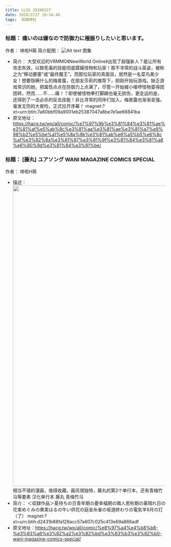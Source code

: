 ```yaml
---
title: LLSS 20200227
date: 2020/2/27 10:34:46
tags:  琉璃神社
---
```

### 标题： 痛いのは嫌なので防御力に極振りしたいと思います。
作者： 哆啦H萌
简介配图： 
![Alt text](https://hacg.tw/wp/wp-content/uploads/2020/02/03-12.jpg)
图集 
* 简介： 大受欢迎的VRMMO《NewWorld Online》出现了超强新人？能让所有攻击失效，以致死毒的技能彻底蹂躏怪物和玩家！那不寻常的战斗英姿，被称之为“移动要塞”或“最终魔王”。而那位玩家的真面目，居然是一名菜鸟美少女！想要隐瞒什么的梅普露，在朋友莎莉的推荐下，刚刚开始玩游戏。缺乏游戏常识的她，把属性点点在防御力上点满了，尽管一开始被小喽啰怪物耍得团团转，然而……不……痛！？即使被怪物拳打脚踢也毫无损伤，更走运的是，还得到了一击必杀的反击技能！非比寻常的同伴们加入，梅普露也渐渐变强。毫发无伤的大冒险，正式拉开序幕！
magnet:?xt=urn:btih:7a60bbf09a9001eb25387047a8be7e1ae66841ba
* 原文地址：https://hacg.tw/wp/all/comic/%e7%97%9b%e3%81%84%e3%81%ae%e3%81%af%e5%ab%8c%e3%81%aa%e3%81%ae%e3%81%a7%e9%98%b2%e5%be%a1%e5%8a%9b%e3%81%ab%e6%a5%b5%e6%8c%af%e3%82%8a%e3%81%97%e3%81%9f%e3%81%84%e3%81%a8%e6%80%9d%e3%81%84%e3%81%be/

### 标题： [藤丸] ユアソング WANI MAGAZINE COMICS SPECIAL
作者： 哆啦H萌
* 描述： <img class="aligncenter size-full wp-image-13774" src="https://hacg.tw/wp/wp-content/uploads/2020/02/01-15.jpg" alt="" width="1200" height="942" srcset="https://hacg.tw/wp/wp-content/uploads/2020/02/01-15.jpg 1200w, https://hacg.tw/wp/wp-content/uploads/2020/02/01-15-300x236.jpg 300w, https://hacg.tw/wp/wp-content/uploads/2020/02/01-15-1024x804.jpg 1024w, https://hacg.tw/wp/wp-content/uploads/2020/02/01-15-768x603.jpg 768w, https://hacg.tw/wp/wp-content/uploads/2020/02/01-15-382x300.jpg 382w" sizes="(max-width: 1200px) 100vw, 1200px" />相当不错的漫画，值得收藏。画风很独特，藤丸的第2个单行本，还有青梅竹马等要素
汉化单行本 藤丸 青梅竹马 
* 简介： ＜収録作品＞夏待ちの日青年期の憂幸福期の隣人思秋期の薬晴れ日の花束めぐみの果実はるの牛い供花の庭金糸雀の坂道終わりの電気羊8月の灯（了）
magnet:?xt=urn:btih:d2431b88fa128acc57a607c025c413e69a866adf
* 原文地址：https://hacg.tw/wp/all/comic/%e8%97%a4%e4%b8%b8-%e3%83%a6%e3%82%a2%e3%82%bd%e3%83%b3%e3%82%b0-wani-magazine-comics-special/

